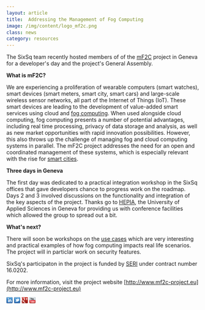 ```yaml
---
layout: article
title:  Addressing the Management of Fog Computing 
image: /img/content/logo_mf2c.png
class: news
category: resources
---
```


The SixSq team recently hosted members of of the [mF2C](http://www.mf2c-project.eu) project in Geneva for a developer's day and the project's General Assembly. 

**What is mF2C?**

We are experiencing a proliferation of wearable computers (smart watches), smart devices (smart meters, smart city, smart cars) and large-scale wireless sensor networks, all part of the Internet of Things (IoT).  These smart devices are leading to the development of value-added smart services using cloud and [fog computing](http://media.sixsq.com/blog/improving-emergency-situation-management-smart-cities). When used alongside cloud computing, fog computing presents a number of potential advantages, including real time processing, privacy of data storage and analysis, as well as new market opportunities with rapid innovation possibilities. However, this also throws up the challenge of managing fog and cloud computing systems in parallel. The mF2C project addresses the need for an open and coordinated management of these systems, which is especially relevant with the rise for [smart cities](http://media.sixsq.com/blog/what-is-a-smart-city).

**Three days in Geneva**

The first day was dedicated to a practical integration workshop in the SixSq offices that gave developers chance to progress work on the roadmap. Days 2 and 3 involved discussions on the functionality and integration of the key aspects of the project. 
Thanks go to  [HEPIA](http://hepia.hesge.ch/), the University of Applied Sciences in Geneva for providing us with conference facilities which allowed the group to spread out a bit. 

**What's next?**

There will soon be workshops on the [use cases](http://www.mf2c-project.eu/blog/press-room/use-cases/) which are very interesting and practical examples of how fog computing impacts real life scenarios. The project will in particlar work on security features. 


SixSq's participaton in the project is funded by [SERI](https://www.sbfi.admin.ch/sbfi/en/home.html) under contract number 16.0202.


For more information, visit the project website [http://www.mf2c-project.eu](http://www.mf2c-project.eu)

<a href="http://linkedin.com/company/sixsq"><img src="/img/design/linkedin_small.png" alt="LinkedIn" width="16" /></a> <a href="http://twitter.com/@sixsq"><img src="/img/design/twitter_small.png" alt="Twitter" width="16" /></a> <a href="http://plus.google.com/+sixsq"><img src="/img/design/google_plus_small.png" alt="Google+" width="16" /></a> <a href="https://www.youtube.com/channel/UCGYw3n7c-QsDtsVH32By1-g"><img src="/img/design/youtube_small.png" alt="Youtube" width="16"/></a>




